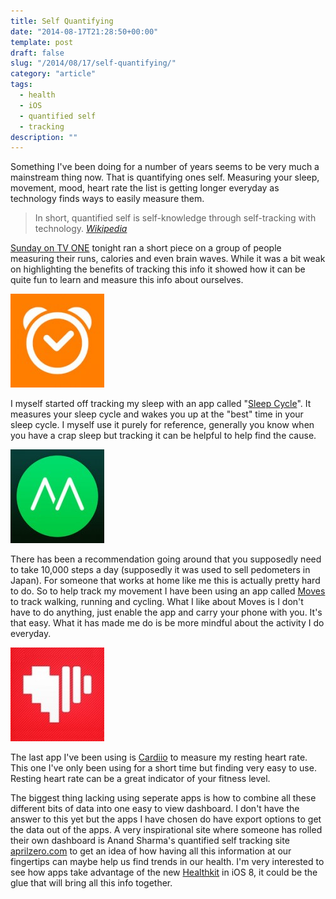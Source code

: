 ```yaml
---
title: Self Quantifying
date: "2014-08-17T21:28:50+00:00"
template: post
draft: false
slug: "/2014/08/17/self-quantifying/"
category: "article"
tags:
  - health
  - iOS
  - quantified self
  - tracking
description: ""
---
```


Something I've been doing for a number of years seems to be very much a mainstream thing now. That is quantifying ones self. Measuring your sleep, movement, mood, heart rate the list is getting longer everyday as technology finds ways to easily measure them.

<blockquote>In short, quantified self is self-knowledge through self-tracking with technology. <cite><a href="http://en.m.wikipedia.org/wiki/Quantified_Self">Wikipedia</a></cite></blockquote>

<a href="http://tvnz.co.nz/sunday-news/big-brother-video-6059023">Sunday on TV ONE</a> tonight ran a short piece on a group of people measuring their runs, calories and even brain waves. While it was a bit weak on highlighting the benefits of tracking this info it showed how it can be quite fun to learn and measure this info about ourselves.

![sleep cycle](./sleep-cycle-150x150.jpg)

I myself started off tracking my sleep with an app called "<a href="https://itunes.apple.com/nz/app/sleep-cycle-alarm-clock/id320606217?mt=8&amp;uo=4&amp;at=10lnRx">Sleep Cycle</a>". It measures your sleep cycle and wakes you up at the "best" time in your sleep cycle. I myself use it purely for reference, generally you know when you have a crap sleep but tracking it can be helpful to help find the cause.

![moves](./moves-150x150.jpg)

There has been a recommendation going around that you supposedly need to take 10,000 steps a day (supposedly it was used to sell pedometers in Japan). For someone that works at home like me this is actually pretty hard to do. So to help track my movement I have been using an app called <a href="https://itunes.apple.com/nz/app/moves/id509204969?mt=8&amp;uo=4&amp;at=10lnRx">Moves</a> to track walking, running and cycling. What I like about Moves is I don't have to do anything, just enable the app and carry your phone with you. It's that easy. What it has made me do is be more mindful about the activity I do everyday.

![cardio](./cardiio-150x150.jpg)

The last app I've been using is <a href="https://itunes.apple.com/nz/app/cardiio-heart-rate-monitor/id542891434?mt=8&amp;uo=4&amp;at=10lnRx">Cardiio</a> to measure my resting heart rate. This one I've only been using for a short time but finding very easy to use. Resting heart rate can be a great indicator of your fitness level.

The biggest thing lacking using seperate apps is how to combine all these different bits of data into one easy to view dashboard. I don't have the answer to this yet but the apps I have chosen do have export options to get the data out of the apps. A very inspirational site where someone has rolled their own dashboard is Anand Sharma's quantified self tracking site <a href="http://aprilzero.com/">aprilzero.com</a> to get an idea of how having all this information at our fingertips can maybe help us find trends in our health. I'm very interested to see how apps take advantage of the new <a href="https://www.apple.com/ios/ios8/health/">Healthkit</a> in iOS 8, it could be the glue that will bring all this info together.
